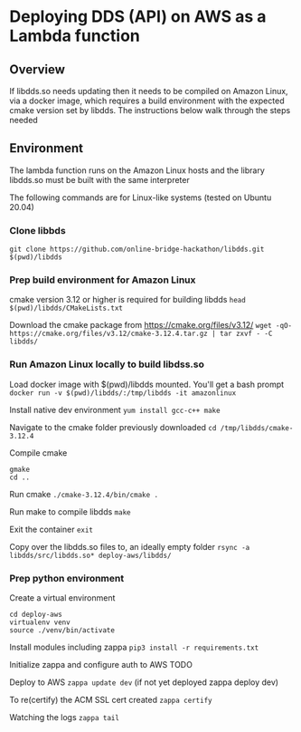 # Deploying DDS (API) on AWS as a Lambda function

## Overview
If libdds.so needs updating then it needs to be compiled on Amazon Linux, via a docker image, which requires a build environment with the expected cmake version set by libdds.  The instructions below walk through the steps needed 

## Environment
The lambda function runs on the Amazon Linux hosts and the library libdds.so must be built with the same interpreter

The following commands are for Linux-like systems (tested on Ubuntu 20.04)

### Clone libbds
```git clone https://github.com/online-bridge-hackathon/libdds.git $(pwd)/libdds```

### Prep build environment for Amazon Linux
cmake version 3.12 or higher is required for building libdds
```head $(pwd)/libdds/CMakeLists.txt```

Download the cmake package from https://cmake.org/files/v3.12/
```wget -qO- https://cmake.org/files/v3.12/cmake-3.12.4.tar.gz | tar zxvf - -C libdds/```

### Run Amazon Linux locally to build libdss.so
Load docker image with $(pwd)/libdds mounted.  You'll get a bash prompt
```docker run -v $(pwd)/libdds/:/tmp/libdds -it amazonlinux```

Install native dev environment
```yum install gcc-c++ make```

Navigate to the cmake folder previously downloaded
```cd /tmp/libdds/cmake-3.12.4```

Compile cmake
```./bootstrap
gmake
cd ..
```

Run cmake 
```./cmake-3.12.4/bin/cmake .```

Run make to compile libdds
```make```

Exit the container
```exit```

Copy over the libdds.so files to, an ideally empty folder
```rsync -a libdds/src/libdds.so* deploy-aws/libdds/```

### Prep python environment
Create a virtual environment
```
cd deploy-aws
virtualenv venv
source ./venv/bin/activate
```

Install modules including zappa
```pip3 install -r requirements.txt```

Initialize zappa and configure auth to AWS
TODO

Deploy to AWS
```zappa update dev```     (if not yet deployed zappa deploy dev)

To re(certify) the ACM SSL cert created
```zappa certify```

Watching the logs
```zappa tail```

